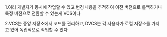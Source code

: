1.여러 개발자가 동시에 작업할 수 있고 변경 내용을 추적하여 이전 버전으로 롤백하거나 특정 버전으로 전환할 수 있는게 VCS이다

2.VCS는 중앙 저장소에서 코드를 관리하고, DVCS는 각 사용자가 로컬 저장소를 가지고 있어 독립적으로 작업할 수 있다

